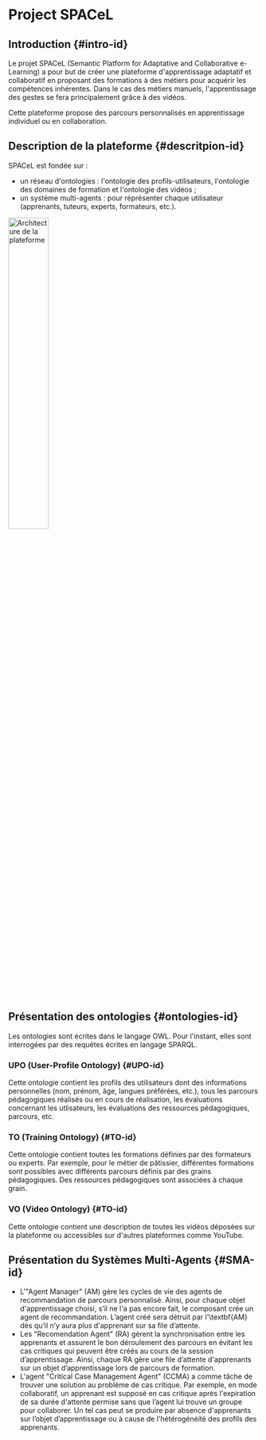# Project SPACeL
## Introduction {#intro-id}
Le projet SPACeL (Semantic Platform for Adaptative and Collaborative e-Learning) a pour but de créer une plateforme d'apprentissage adaptatif et collaboratif en proposant des formations à des métiers pour acquérir les compétences inhérentes. Dans le cas des métiers manuels, l'apprentissage des gestes se fera principalement grâce à des vidéos.

Cette plateforme propose des parcours personnalisés en apprentissage individuel ou en collaboration.

## Description de la plateforme {#descritpion-id}
SPACeL est fondée sur :
- un réseau d'ontologies : l'ontologie des profils-utilisateurs, l'ontologie des domaines de formation et l'ontologie des vidéos ;
- un système multi-agents : pour réprésenter chaque utilisateur (apprenants, tuteurs, experts, formateurs, etc.).

<img src="SMA_v2.jpg" alt="Architecture de la plateforme" width="40%">


## Présentation des ontologies {#ontologies-id}
Les ontologies sont écrites dans le langage OWL. Pour l'instant, elles sont interrogées par des requêtes écrites en langage SPARQL.
### UPO (User-Profile Ontology) {#UPO-id}
Cette ontologie contient les profils des utilisateurs dont des informations personnelles (nom, prénom, âge, langues préférées, etc.), tous les parcours pédagogiques réalisés ou en cours de réalisation, les évaluations concernant les utlisateurs, les évaluations des ressources pédagogiques, parcours, etc.

### TO (Training Ontology) {#TO-id}
Cette ontologie contient toutes les formations définies par des formateurs ou experts. Par exemple, pour le métier de pâtissier, différentes formations sont possibles avec différents parcours définis par des grains pédagogiques. Des ressources pédagogiques sont associées à chaque grain.

### VO (Video Ontology) {#TO-id}
Cette ontologie contient une description de toutes les vidéos déposées sur la plateforme ou accessibles sur d'autres plateformes comme YouTube.


## Présentation du Systèmes Multi-Agents {#SMA-id}
- L'"Agent Manager" (AM) gère les cycles de vie des agents de recommandation de parcours personnalisé. Ainsi, pour chaque objet d'apprentissage choisi, s’il ne l'a pas encore fait, le composant crée un agent de recommandation. L’agent créé sera détruit par l'\textbf{AM} dès qu’il n’y aura plus d'apprenant sur sa file d’attente.
- Les "Recomendation Agent" (RA) gèrent la synchronisation entre les apprenants et assurent le bon déroulement des parcours en évitant les cas critiques qui peuvent être créés au cours de la session d’apprentissage. Ainsi, chaque RA gère une file d’attente d'apprenants sur un objet d’apprentissage lors de parcours de formation.
- L'agent "Critical Case Management Agent" (CCMA) a comme tâche de trouver une solution au problème de cas critique. Par exemple, en mode collaboratif, un apprenant est supposé en cas critique après l'expiration de sa durée d'attente permise sans que l’agent lui trouve un groupe pour collaborer. Un tel cas peut se produire par absence d'apprenants sur l’objet d’apprentissage ou à cause de l'hétérogénéité des profils des apprenants. 
